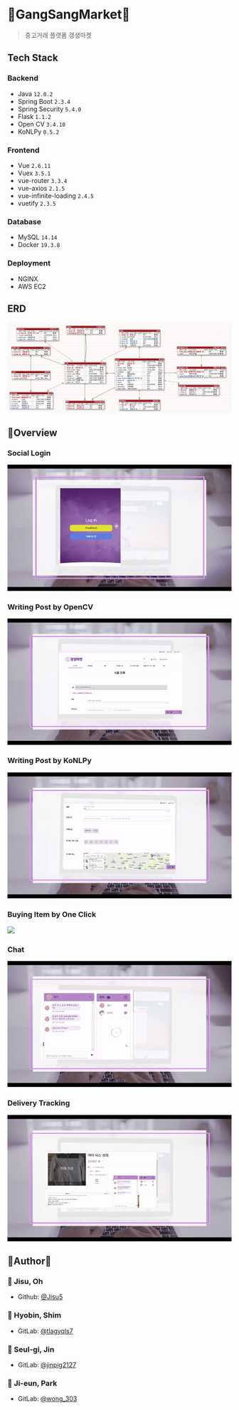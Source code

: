 # 👛GangSangMarket👛
> 중고거래 플랫폼 갱생마켓

## Tech Stack
### Backend
- Java `12.0.2`
- Spring Boot `2.3.4`
- Spring Security `5.4.0`
- Flask `1.1.2`
- Open CV `3.4.10`
- KoNLPy `0.5.2`
### Frontend
- Vue `2.6.11`
- Vuex `3.5.1`
- vue-router `3.3.4`
- vue-axios `2.1.5`
- vue-infinite-loading `2.4.5`
- vuetify `2.3.5`
### Database
- MySQL `14.14`
- Docker  `19.3.8`
### Deployment
- NGINX
- AWS EC2

## ERD
![](./images/ERD_200722.png)


## 👏Overview
### Social Login
![](./images/social_login.gif)
### Writing Post by OpenCV
![](./images/write_post.gif)
### Writing Post by KoNLPy
![](./images/konlpy_post.gif)
### Buying Item by One Click
![](./images/buying.gif)
### Chat
![](./images/chat.gif)
### Delivery Tracking
![](./images/delivery_tracking.gif)


## 🧒Author👧
### 👤 Jisu, Oh
- Github: [@Jisu5](https://github.com/Jisu5)
### 👤 Hyobin, Shim
- GitLab: [@tlagyqls7](https://lab.ssafy.com/tlagyqls7)
### 👤 Seul-gi, Jin
- GitLab: [@jinpig2127](https://lab.ssafy.com/jinpig2127)
### 👤 Ji-eun, Park
- GitLab: [@wong_303](https://lab.ssafy.com/wong_303)


